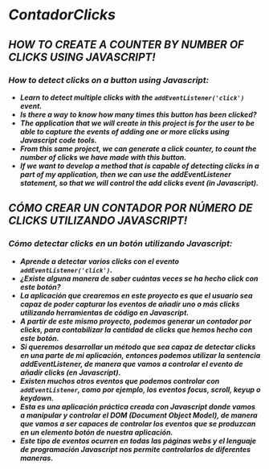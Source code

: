 # **_ContadorClicks_**

## **_HOW TO CREATE A COUNTER BY NUMBER OF CLICKS USING JAVASCRIPT!_**

### **_How to detect clicks on a button using Javascript:_**

- **_Learn to detect multiple clicks with the ```addEventListener('click')``` event._**
- **_Is there a way to know how many times this button has been clicked?_**
- **_The application that we will create in this project is for the user to be able to capture the events of adding one or more clicks using Javascript code tools._**
- **_From this same project, we can generate a click counter, to count the number of clicks we have made with this button._**
- **_If we want to develop a method that is capable of detecting clicks in a part of my application, then we can use the addEventListener statement, so that we will control the add clicks event (in Javascript)._**



## **_CÓMO CREAR UN CONTADOR POR NÚMERO DE CLICKS UTILIZANDO JAVASCRIPT!_**

### **_Cómo detectar clicks en un botón utilizando Javascript:_**

- **_Aprende a detectar varios clicks con el evento ```addEventListener('click')```._**
- **_¿Existe alguna manera de saber cuántas veces se ha hecho click con este botón?_**
- **_La aplicación que crearemos en este proyecto es que el usuario sea capaz de poder capturar los eventos de añadir uno o más clicks utilizando herramientas de código en Javascript._**
- **_A partir de este mismo proyecto, podemos generar un contador por clicks, para contabilizar la cantidad de clicks que hemos hecho con este botón._**
- **_Si queremos desarrollar un método que sea capaz de detectar clicks en una parte de mi aplicación, entonces podemos utilizar la sentencia addEventListener, de manera que vamos a controlar el evento de añadir clicks (en Javascript)._**
- **_Existen muchos otros eventos que podemos controlar con ```addEventListener```, como por ejemplo, los eventos focus, scroll, keyup o keydown._**
- **_Esta es una aplicación práctica creada con Javascript donde vamos a manipular y controlar el DOM (Document Object Model), de manera que vamos a ser capaces de controlar los eventos que se produzcan en un elemento botón de nuestra aplicación._**
- **_Este tipo de eventos ocurren en todas las páginas webs y el lenguaje de programación Javascript nos permite controlarlos de diferentes maneras._**
